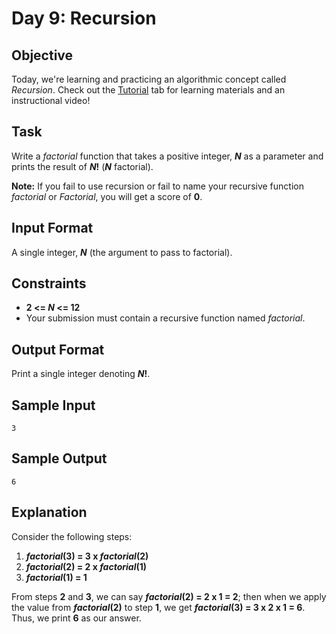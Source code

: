 # Day 9: Recursion
## Objective
Today, we're learning and practicing an algorithmic concept called _Recursion_. Check out the [Tutorial](https://www.hackerrank.com/challenges/30-recursion/tutorial) tab for learning materials and an instructional video!

## Task
Write a _factorial_ function that takes a positive integer, **_N_** as a parameter and prints the result of **_N_!** (**_N_** factorial).

**Note:** If you fail to use recursion or fail to name your recursive function _factorial_ or _Factorial_, you will get a score of **0**.

## Input Format

A single integer, **_N_** (the argument to pass to factorial).

## Constraints
- **2 <= _N_ <= 12**
- Your submission must contain a recursive function named _factorial_.

## Output Format

Print a single integer denoting **_N_!**.

## Sample Input
```
3
```
## Sample Output
```
6
```
## Explanation

Consider the following steps:
1. **_factorial_(3) = 3 x _factorial_(2)**
2. **_factorial_(2) = 2 x _factorial_(1)**
3. **_factorial_(1) = 1**

From steps **2** and **3**, we can say **_factorial_(2) = 2 x 1 = 2**; then when we apply the value from **_factorial_(2)** to step **1**, we get **_factorial_(3) = 3 x 2 x 1 = 6**. Thus, we print **6** as our answer.